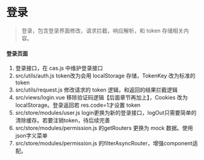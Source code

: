 # 登录

> 登录，包含登录界面修改，请求拦截，响应解析，和 token 存储相关内容。

#### 登录页面
1. 登录接口，在 cas.js 中维护登录接口
2. src/utils/auth.js token改为会用 localStorage 存储，TokenKey 改为标准的 token
3. src/utils/request.js 修改请求的 token 逻辑，和返回的结果拦截逻辑
4. src/views/login.vue 移除验证码逻辑【后面章节再加上】，Cookies 改为 localStorage。登录返回若 res.code=1才设置 token
5. src/store/modules/user.js login更换为新的登录接口，logOut只需要简单的清除缓存。若要注销token，待后续完善
6. src/store/modules/permission.js 的getRouters 更换为 mock 数据。使用json字义菜单
7. src/store/modules/permission.js 的filterAsyncRouter，增强component适配。

